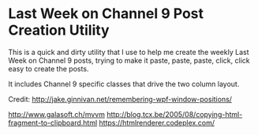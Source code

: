 Last Week on Channel 9 Post Creation Utility
====

This is a quick and dirty utility that I use to help me create the weekly Last Week on Channel 9 posts, trying to make it paste, paste, paste, click, click easy to create the posts.

It includes Channel 9 specific classes that drive the two column layout.

Credit:
http://jake.ginnivan.net/remembering-wpf-window-positions/

http://www.galasoft.ch/mvvm
http://blog.tcx.be/2005/08/copying-html-fragment-to-clipboard.html
https://htmlrenderer.codeplex.com/
